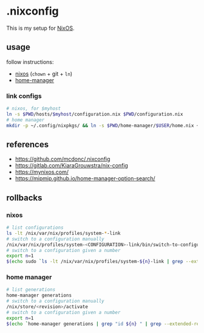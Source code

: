 # .nixconfig

This is my setup for [NixOS](https://nixos.org/).

## usage

follow instructions:
- [nixos](https://github.com/mcdonc/.nixconfig) (`chown` + git + `ln`)
- [home-manager](https://nix-community.github.io/home-manager/index.html#sec-install-standalone)

### link configs

```sh
# nixos, for $myhost
ln -s $PWD/hosts/$myhost/configuration.nix $PWD/configuration.nix
# home manager
mkdir -p ~/.config/nixpkgs/ && ln -s $PWD/home-manager/$USER/home.nix ~/.config/nixpkgs/home.nix
```

## references

- https://github.com/mcdonc/.nixconfig
- https://gitlab.com/KiaraGrouwstra/nix-config
- https://mynixos.com/
- https://mipmip.github.io/home-manager-option-search/

## rollbacks

### nixos

```sh
# list configurations
ls -lt /nix/var/nix/profiles/system-*-link
# switch to a configuration manually
/nix/var/nix/profiles/system-<CONFIGURATION>-link/bin/switch-to-configuration switch
# switch to a configuration given a number
export n=1
$(echo sudo `ls -lt /nix/var/nix/profiles/system-${n}-link | grep --extended-regexp --only-matching '/nix/store/.*'`/bin/switch-to-configuration switch)
```

### home manager

```sh
# list generations
home-manager generations
# switch to a configuration manually
/nix/store/<revision>/activate
# switch to a configuration given a number
export n=1
$(echo `home-manager generations | grep "id ${n} " | grep --extended-regexp --only-matching '/nix/store/.*'`/activate)
```
